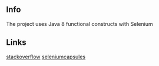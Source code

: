 Info
----

The project uses Java 8 functional constructs with Selenium

Links
-----

[stackoverflow](http://stackoverflow.com/questions/30174546/selenium-filter-with-predicate)
[seleniumcapsules](https://github.com/yujunliang/seleniumcapsules)
